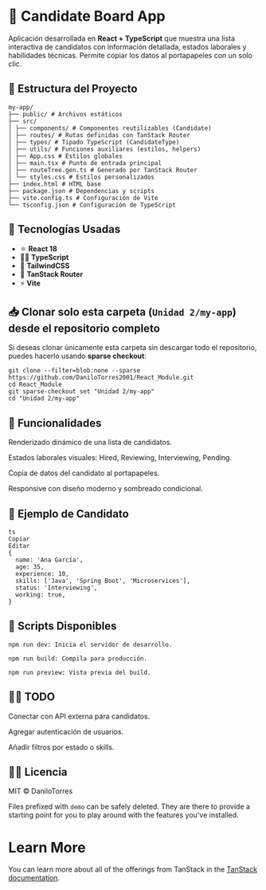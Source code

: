 # 🧠 Candidate Board App

Aplicación desarrollada en **React + TypeScript** que muestra una lista interactiva de candidatos con información detallada, estados laborales y habilidades técnicas. Permite copiar los datos al portapapeles con un solo clic.

## 📂 Estructura del Proyecto

```Estructura del proyecto
my-app/
├── public/ # Archivos estáticos
├── src/
│ ├── components/ # Componentes reutilizables (Candidate)
│ ├── routes/ # Rutas definidas con TanStack Router
│ ├── types/ # Tipado TypeScript (CandidateType)
│ ├── utils/ # Funciones auxiliares (estilos, helpers)
│ ├── App.css # Estilos globales
│ ├── main.tsx # Punto de entrada principal
│ ├── routeTree.gen.ts # Generado por TanStack Router
│ └── styles.css # Estilos personalizados
├── index.html # HTML base
├── package.json # Dependencias y scripts
├── vite.config.ts # Configuración de Vite
└── tsconfig.json # Configuración de TypeScript

```

## 🚀 Tecnologías Usadas

- ⚛️ **React 18**
- 🧑‍💻 **TypeScript**
- 🎨 **TailwindCSS**
- 🧭 **TanStack Router**
- ⚡ **Vite**

## 📥 Clonar solo esta carpeta (`Unidad 2/my-app`) desde el repositorio completo

Si deseas clonar únicamente esta carpeta sin descargar todo el repositorio, puedes hacerlo usando **sparse checkout**:

```
git clone --filter=blob:none --sparse https://github.com/DaniloTorres2001/React_Module.git
cd React_Module
git sparse-checkout set "Unidad 2/my-app"
cd "Unidad 2/my-app"
```
## 🧩 Funcionalidades

Renderizado dinámico de una lista de candidatos.

Estados laborales visuales: Hired, Reviewing, Interviewing, Pending.

Copia de datos del candidato al portapapeles.

Responsive con diseño moderno y sombreado condicional.

## 📁 Ejemplo de Candidato
```
ts
Copiar
Editar
{
  name: 'Ana García',
  age: 35,
  experience: 10,
  skills: ['Java', 'Spring Boot', 'Microservices'],
  status: 'Interviewing',
  working: true,
}
```

## 📜 Scripts Disponibles
```
npm run dev: Inicia el servidor de desarrollo.

npm run build: Compila para producción.

npm run preview: Vista previa del build.
```
## 📜✅ TODO
 Conectar con API externa para candidatos.

 Agregar autenticación de usuarios.

 Añadir filtros por estado o skills.

## 📜📄 Licencia
MIT © DaniloTorres

Files prefixed with `demo` can be safely deleted. They are there to provide a starting point for you to play around with the features you've installed.

# Learn More

You can learn more about all of the offerings from TanStack in the [TanStack documentation](https://tanstack.com).

